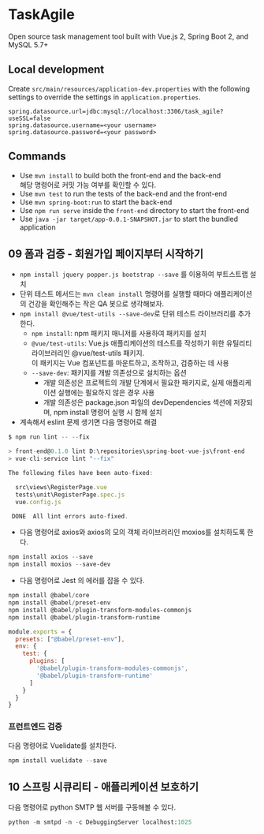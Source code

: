 # TaskAgile

Open source task management tool built with Vue.js 2, Spring Boot 2, and MySQL 5.7+

## Local development

Create `src/main/resources/application-dev.properties` with the following settings to override the settings in `application.properties`.

```properties
spring.datasource.url=jdbc:mysql://localhost:3306/task_agile?useSSL=false
spring.datasource.username=<your username>
spring.datasource.password=<your password>
```

## Commands

- Use `mvn install` to build both the front-end and the back-end    
  해당 명령어로 커밋 가능 여부를 확인할 수 있다.
- Use `mvn test` to run the tests of the back-end and the front-end
- Use `mvn spring-boot:run` to start the back-end
- Use `npm run serve` inside the `front-end` directory to start the front-end
- Use `java -jar target/app-0.0.1-SNAPSHOT.jar` to start the bundled application

## 09 폼과 검증 - 회원가입 페이지부터 시작하기

- `npm install jquery popper.js bootstrap --save` 를 이용하여 부트스트랩 설치
- 단위 테스트 메서드는 `mvn clean install` 명령어를 실행할 때마다 애플리케이션의 건강을 확인해주는 작은 QA 봇으로 생각해보자.
- `npm install @vue/test-utils --save-dev`로 단위 테스트 라이브러리를 추가한다.
  - `npm install`: npm 패키지 매니저를 사용하여 패키지를 설치
  - `@vue/test-utils`: Vue.js 애플리케이션의 테스트를 작성하기 위한 유틸리티 라이브러리인 @vue/test-utils 패키지.     
    이 패키지는 Vue 컴포넌트를 마운트하고, 조작하고, 검증하는 데 사용
  - `--save-dev`: 패키지를 개발 의존성으로 설치하는 옵션
    - 개발 의존성은 프로젝트의 개발 단계에서 필요한 패키지로, 실제 애플리케이션 실행에는 필요하지 않은 경우 사용
    - 개발 의존성은 package.json 파일의 devDependencies 섹션에 저장되며, npm install 명령어 실행 시 함께 설치
- 계속해서 eslint 문제 생기면 다음 명령어로 해결
```javascript
$ npm run lint -- --fix

> front-end@0.1.0 lint D:\repositories\spring-boot-vue-js\front-end
> vue-cli-service lint "--fix"

The following files have been auto-fixed:

  src\views\RegisterPage.vue     
  tests\unit\RegisterPage.spec.js
  vue.config.js

 DONE  All lint errors auto-fixed.
```
- 다음 명령어로 axios와 axios의 모의 객체 라이브러리인 moxios를 설치하도록 한다.
```powershell
npm install axios --save
npm install moxios --save-dev
```
- 다음 명령어로 Jest 의 에러를 잡을 수 있다.
```powershell
npm install @babel/core
npm install @babel/preset-env
npm install @babel/plugin-transform-modules-commonjs
npm install @babel/plugin-transform-runtime
```

```javascript
module.exports = {
  presets: ["@babel/preset-env"],
  env: {
    test: {
      plugins: [
        '@babel/plugin-transform-modules-commonjs',
        '@babel/plugin-transform-runtime'
      ]
    }
  }
}
```

### 프런트엔드 검증

다음 명령어로 Vuelidate를 설치한다.

```powershell
npm install vuelidate --save
```

## 10 스프링 시큐리티 - 애플리케이션 보호하기

다음 명령어로 python SMTP 웹 서버를 구동해볼 수 있다.

```python
python -m smtpd -n -c DebuggingServer localhost:1025
```